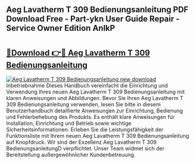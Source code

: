## Aeg Lavatherm T 309 Bedienungsanleitung PDF Download Free - Part-ykn User Guide Repair - Service Owner Edition AnlkP

# <h2><a href="http://df5h4lo.blite.top/?on=Aeg+Lavatherm+T+309+Bedienungsanleitung">🔗Download 👉🔴 Aeg Lavatherm T 309 Bedienungsanleitung</a></h2>

[![Aeg Lavatherm T 309 Bedienungsanleitung new download](https://i.imgur.com/lujVjoI.png)](http://df5h4lo.blite.top/?on=Aeg+Lavatherm+T+309+Bedienungsanleitung)
Inbetriebnahme Dieses Handbuch vereinfacht die Einrichtung und Verwendung Ihres neuen Aeg Lavatherm T 309 Bedienungsanleitung mit klaren Anweisungen und Abbildungen. Bevor Sie Ihren Aeg Lavatherm T 309 Bedienungsanleitung verwenden, lesen Sie bitte in diesem Benutzerhandbuch detaillierte Anweisungen zur Einrichtung, Bedienung und Fehlerbehebung des Produkts. Es enthält klare Anweisungen für Installation, Einrichtung und Betrieb sowie wichtige Sicherheitsinformationen. Erleben Sie die Leistungsfähigkeit der Funktionsliste mit Ihrem neuen Aeg Lavatherm T 309 Bedienungsanleitung auf Knopfdruck. Wir sind der Exzellenz Aeg Lavatherm T 309 BedienungsanleitungD verpflichtet. Unser Team widmet sich der Bereitstellung außergewöhnlicher Kundenbetreuung.
